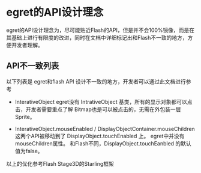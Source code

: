 egret的API设计理念
====================
egret的API设计理念为，尽可能贴近Flash的API，但是并不会100%镜像，而是在其基础上进行有限度的改进，同时在文档中详细标记出和Flash不一致的地方，方便开发者理解。

API不一致列表
-------------------
以下列表是 egret和flash API 设计不一致的地方，开发者可以通过此文档进行参考

* InterativeObject
egret没有 IntrativeObject 基类，所有的显示对象都可以点击，开发者需要重点了解 Bitmap也是可以被点击的，无需在外包装一层Sprite。

* InterativeObject.mouseEnabled / DisplayObjectContainer.mouseChildren
这两个API被移动到了 DisplayObject.touchEnabled 上。
egret中并没有 mouseChildren属性。
和Flash不同，DisplayObject.touchEanbled 的默认值为false。

以上的优化参考Flash Stage3D的Starling框架

